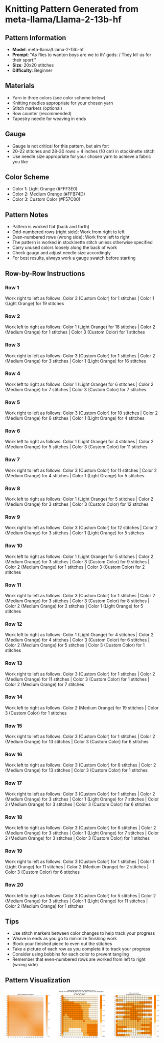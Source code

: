 # Knitting Pattern Generated from meta-llama/Llama-2-13b-hf

## Pattern Information
- **Model**: meta-llama/Llama-2-13b-hf
- **Prompt**: "As flies to wanton boys are we to th' gods: / They kill us for their sport."
- **Size**: 20x20 stitches
- **Difficulty**: Beginner

## Materials
- Yarn in three colors (see color scheme below)
- Knitting needles appropriate for your chosen yarn
- Stitch markers (optional)
- Row counter (recommended)
- Tapestry needle for weaving in ends

## Gauge
- Gauge is not critical for this pattern, but aim for:
- 20-22 stitches and 28-30 rows = 4 inches (10 cm) in stockinette stitch
- Use needle size appropriate for your chosen yarn to achieve a fabric you like

## Color Scheme
- Color 1: Light Orange (#FFF3E0)
- Color 2: Medium Orange (#FFB74D)
- Color 3: Custom Color (#F57C00)

## Pattern Notes
- Pattern is worked flat (back and forth)
- Odd-numbered rows (right side): Work from right to left
- Even-numbered rows (wrong side): Work from left to right
- The pattern is worked in stockinette stitch unless otherwise specified
- Carry unused colors loosely along the back of work
- Check gauge and adjust needle size accordingly
- For best results, always work a gauge swatch before starting

## Row-by-Row Instructions

### Row 1
Work right to left as follows: Color 3 (Custom Color) for 1 stitches | Color 1 (Light Orange) for 19 stitches

### Row 2
Work left to right as follows: Color 1 (Light Orange) for 18 stitches | Color 2 (Medium Orange) for 1 stitches | Color 3 (Custom Color) for 1 stitches

### Row 3
Work right to left as follows: Color 3 (Custom Color) for 1 stitches | Color 2 (Medium Orange) for 3 stitches | Color 1 (Light Orange) for 16 stitches

### Row 4
Work left to right as follows: Color 1 (Light Orange) for 6 stitches | Color 2 (Medium Orange) for 7 stitches | Color 3 (Custom Color) for 7 stitches

### Row 5
Work right to left as follows: Color 3 (Custom Color) for 10 stitches | Color 2 (Medium Orange) for 6 stitches | Color 1 (Light Orange) for 4 stitches

### Row 6
Work left to right as follows: Color 1 (Light Orange) for 4 stitches | Color 2 (Medium Orange) for 5 stitches | Color 3 (Custom Color) for 11 stitches

### Row 7
Work right to left as follows: Color 3 (Custom Color) for 11 stitches | Color 2 (Medium Orange) for 4 stitches | Color 1 (Light Orange) for 5 stitches

### Row 8
Work left to right as follows: Color 1 (Light Orange) for 5 stitches | Color 2 (Medium Orange) for 3 stitches | Color 3 (Custom Color) for 12 stitches

### Row 9
Work right to left as follows: Color 3 (Custom Color) for 12 stitches | Color 2 (Medium Orange) for 3 stitches | Color 1 (Light Orange) for 5 stitches

### Row 10
Work left to right as follows: Color 1 (Light Orange) for 5 stitches | Color 2 (Medium Orange) for 3 stitches | Color 3 (Custom Color) for 9 stitches | Color 2 (Medium Orange) for 1 stitches | Color 3 (Custom Color) for 2 stitches

### Row 11
Work right to left as follows: Color 3 (Custom Color) for 1 stitches | Color 2 (Medium Orange) for 3 stitches | Color 3 (Custom Color) for 8 stitches | Color 2 (Medium Orange) for 3 stitches | Color 1 (Light Orange) for 5 stitches

### Row 12
Work left to right as follows: Color 1 (Light Orange) for 4 stitches | Color 2 (Medium Orange) for 4 stitches | Color 3 (Custom Color) for 6 stitches | Color 2 (Medium Orange) for 5 stitches | Color 3 (Custom Color) for 1 stitches

### Row 13
Work right to left as follows: Color 3 (Custom Color) for 1 stitches | Color 2 (Medium Orange) for 11 stitches | Color 3 (Custom Color) for 1 stitches | Color 2 (Medium Orange) for 7 stitches

### Row 14
Work left to right as follows: Color 2 (Medium Orange) for 19 stitches | Color 3 (Custom Color) for 1 stitches

### Row 15
Work right to left as follows: Color 3 (Custom Color) for 1 stitches | Color 2 (Medium Orange) for 13 stitches | Color 3 (Custom Color) for 6 stitches

### Row 16
Work left to right as follows: Color 3 (Custom Color) for 6 stitches | Color 2 (Medium Orange) for 13 stitches | Color 3 (Custom Color) for 1 stitches

### Row 17
Work right to left as follows: Color 3 (Custom Color) for 1 stitches | Color 2 (Medium Orange) for 3 stitches | Color 1 (Light Orange) for 7 stitches | Color 2 (Medium Orange) for 3 stitches | Color 3 (Custom Color) for 6 stitches

### Row 18
Work left to right as follows: Color 3 (Custom Color) for 6 stitches | Color 2 (Medium Orange) for 3 stitches | Color 1 (Light Orange) for 7 stitches | Color 2 (Medium Orange) for 3 stitches | Color 3 (Custom Color) for 1 stitches

### Row 19
Work right to left as follows: Color 3 (Custom Color) for 1 stitches | Color 1 (Light Orange) for 11 stitches | Color 2 (Medium Orange) for 2 stitches | Color 3 (Custom Color) for 6 stitches

### Row 20
Work left to right as follows: Color 3 (Custom Color) for 5 stitches | Color 2 (Medium Orange) for 3 stitches | Color 1 (Light Orange) for 11 stitches | Color 2 (Medium Orange) for 1 stitches

## Tips
- Use stitch markers between color changes to help track your progress
- Weave in ends as you go to minimize finishing work
- Block your finished piece to even out the stitches
- Take a picture of each row as you complete it to track your progress
- Consider using bobbins for each color to prevent tangling
- Remember that even-numbered rows are worked from left to right (wrong side)

## Pattern Visualization
![Pattern Visualization](pattern_Llama_2_13b_hf_As_flies_to_wanton_b.png)